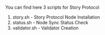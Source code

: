 You can find here 3 scripts for Story Protocol
1. story.sh - Story Protocol Node Installation    
2. status.sh - Node Sync Status Check   
3. validator.sh - Validator Creation

